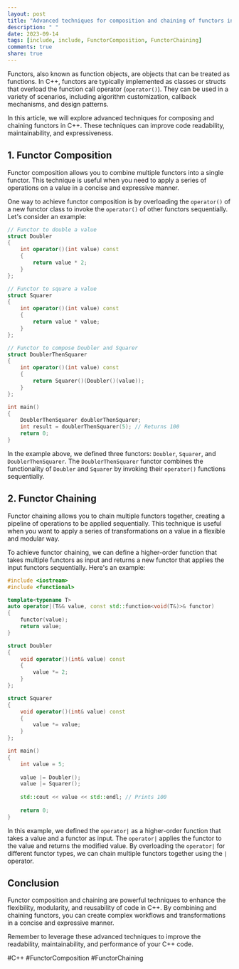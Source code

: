 ```yaml
---
layout: post
title: "Advanced techniques for composition and chaining of functors in C++"
description: " "
date: 2023-09-14
tags: [include, include, FunctorComposition, FunctorChaining]
comments: true
share: true
---
```


Functors, also known as function objects, are objects that can be treated as functions. In C++, functors are typically implemented as classes or structs that overload the function call operator (`operator()`). They can be used in a variety of scenarios, including algorithm customization, callback mechanisms, and design patterns.

In this article, we will explore advanced techniques for composing and chaining functors in C++. These techniques can improve code readability, maintainability, and expressiveness.

## 1. Functor Composition

Functor composition allows you to combine multiple functors into a single functor. This technique is useful when you need to apply a series of operations on a value in a concise and expressive manner.

One way to achieve functor composition is by overloading the `operator()` of a new functor class to invoke the `operator()` of other functors sequentially. Let's consider an example:

```cpp
// Functor to double a value
struct Doubler
{
    int operator()(int value) const
    {
        return value * 2;
    }
};

// Functor to square a value
struct Squarer
{
    int operator()(int value) const
    {
        return value * value;
    }
};

// Functor to compose Doubler and Squarer
struct DoublerThenSquarer
{
    int operator()(int value) const
    {
        return Squarer()(Doubler()(value));
    }
};

int main()
{
    DoublerThenSquarer doublerThenSquarer;
    int result = doublerThenSquarer(5); // Returns 100
    return 0;
}
```

In the example above, we defined three functors: `Doubler`, `Squarer`, and `DoublerThenSquarer`. The `DoublerThenSquarer` functor combines the functionality of `Doubler` and `Squarer` by invoking their `operator()` functions sequentially.

## 2. Functor Chaining

Functor chaining allows you to chain multiple functors together, creating a pipeline of operations to be applied sequentially. This technique is useful when you want to apply a series of transformations on a value in a flexible and modular way.

To achieve functor chaining, we can define a higher-order function that takes multiple functors as input and returns a new functor that applies the input functors sequentially. Here's an example:

```cpp
#include <iostream>
#include <functional>

template<typename T>
auto operator|(T&& value, const std::function<void(T&)>& functor)
{
    functor(value);
    return value;
}

struct Doubler
{
    void operator()(int& value) const
    {
        value *= 2;
    }
};

struct Squarer
{
    void operator()(int& value) const
    {
        value *= value;
    }
};

int main()
{
    int value = 5;
    
    value |= Doubler();
    value |= Squarer();
    
    std::cout << value << std::endl; // Prints 100
    
    return 0;
}
```

In this example, we defined the `operator|` as a higher-order function that takes a value and a functor as input. The `operator|` applies the functor to the value and returns the modified value. By overloading the `operator|` for different functor types, we can chain multiple functors together using the `|` operator.

## Conclusion

Functor composition and chaining are powerful techniques to enhance the flexibility, modularity, and reusability of code in C++. By combining and chaining functors, you can create complex workflows and transformations in a concise and expressive manner.

Remember to leverage these advanced techniques to improve the readability, maintainability, and performance of your C++ code.

#C++ #FunctorComposition #FunctorChaining